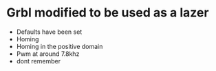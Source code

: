 # Grbl modified to be used as a lazer

- Defaults have been set
- Homing
- Homing in the positive domain
- Pwm at around 7.8khz
- dont remember
